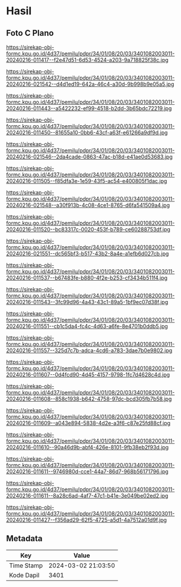 # Hasil

## Foto C Plano

https://sirekap-obj-formc.kpu.go.id/4d37/pemilu/pdpr/34/01/08/20/03/3401082003011-20240216-011417--f2e47d51-6d53-4524-a203-9a718825f38c.jpg

https://sirekap-obj-formc.kpu.go.id/4d37/pemilu/pdpr/34/01/08/20/03/3401082003011-20240216-021542--d4d1ed19-642a-46c4-a30d-9b998b9e05a5.jpg

https://sirekap-obj-formc.kpu.go.id/4d37/pemilu/pdpr/34/01/08/20/03/3401082003011-20240216-011443--a5422232-ef99-4518-b2dd-3b65bdc72219.jpg

https://sirekap-obj-formc.kpu.go.id/4d37/pemilu/pdpr/34/01/08/20/03/3401082003011-20240216-011450--81655a10-0bb6-43cf-a63f-e61266a9df9d.jpg

https://sirekap-obj-formc.kpu.go.id/4d37/pemilu/pdpr/34/01/08/20/03/3401082003011-20240216-021546--2da4cade-0863-47ac-b18d-e41ae0d53683.jpg

https://sirekap-obj-formc.kpu.go.id/4d37/pemilu/pdpr/34/01/08/20/03/3401082003011-20240216-011505--f85dfa3e-1e59-43f5-ac54-e400805f1dac.jpg

https://sirekap-obj-formc.kpu.go.id/4d37/pemilu/pdpr/34/01/08/20/03/3401082003011-20240216-021548--a30f913b-4c08-4ce1-8765-d6fa541509a4.jpg

https://sirekap-obj-formc.kpu.go.id/4d37/pemilu/pdpr/34/01/08/20/03/3401082003011-20240216-011520--bc83317c-0020-453f-b789-ce60288753df.jpg

https://sirekap-obj-formc.kpu.go.id/4d37/pemilu/pdpr/34/01/08/20/03/3401082003011-20240216-021551--dc565bf3-b517-43b2-8a4e-a1efb6d027cb.jpg

https://sirekap-obj-formc.kpu.go.id/4d37/pemilu/pdpr/34/01/08/20/03/3401082003011-20240216-011537--b67483fe-b880-4f2e-b253-cf3434b511f4.jpg

https://sirekap-obj-formc.kpu.go.id/4d37/pemilu/pdpr/34/01/08/20/03/3401082003011-20240216-011543--3fc99d96-4a43-43c1-89a5-1bf9ec07d38f.jpg

https://sirekap-obj-formc.kpu.go.id/4d37/pemilu/pdpr/34/01/08/20/03/3401082003011-20240216-011551--cb1c5da4-fc4c-4d63-a6fe-8e4701b0ddb5.jpg

https://sirekap-obj-formc.kpu.go.id/4d37/pemilu/pdpr/34/01/08/20/03/3401082003011-20240216-011557--325d7c7b-adca-4cd6-a783-3dae7b0e9802.jpg

https://sirekap-obj-formc.kpu.go.id/4d37/pemilu/pdpr/34/01/08/20/03/3401082003011-20240216-011607--0d4fcd90-4d45-4157-9798-1fc7d4628c4d.jpg

https://sirekap-obj-formc.kpu.go.id/4d37/pemilu/pdpr/34/01/08/20/03/3401082003011-20240216-011608--858c1938-b642-4758-97dc-bcd305fb7b58.jpg

https://sirekap-obj-formc.kpu.go.id/4d37/pemilu/pdpr/34/01/08/20/03/3401082003011-20240216-011609--a043e894-5838-4d2e-a3f6-c87e25fd88cf.jpg

https://sirekap-obj-formc.kpu.go.id/4d37/pemilu/pdpr/34/01/08/20/03/3401082003011-20240216-011610--90a46d9b-abf4-426e-8101-9fb38eb2f93d.jpg

https://sirekap-obj-formc.kpu.go.id/4d37/pemilu/pdpr/34/01/08/20/03/3401082003011-20240216-011611--9746980d-cce1-44a7-86d7-968b56171796.jpg

https://sirekap-obj-formc.kpu.go.id/4d37/pemilu/pdpr/34/01/08/20/03/3401082003011-20240216-011611--8a28c6ad-4af7-47c1-b41e-3e049be02ed2.jpg

https://sirekap-obj-formc.kpu.go.id/4d37/pemilu/pdpr/34/01/08/20/03/3401082003011-20240216-011427--f356ad29-62f5-4725-a5d1-4a7512a01d9f.jpg


## Metadata

| Key        | Value               |
| ---------- | ------------------- |
| Time Stamp | 2024-03-02 21:03:50 |
| Kode Dapil | 3401                |



